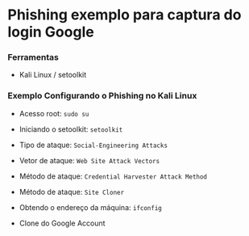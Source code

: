 # Phishing exemplo para captura do login Google

### Ferramentas

- Kali Linux / setoolkit

### Exemplo Configurando o Phishing no Kali Linux

- Acesso root: ``` sudo su ```
- Iniciando o setoolkit: ``` setoolkit ```

- Tipo de ataque: ``` Social-Engineering Attacks ```
- Vetor de ataque: ``` Web Site Attack Vectors ```
- Método de ataque: ```Credential Harvester Attack Method ```
- Método de ataque: ``` Site Cloner ```
- Obtendo o endereço da máquina: ``` ifconfig ```
- Clone do Google Account
